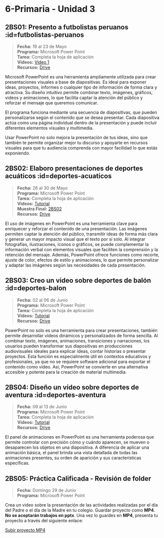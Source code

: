 # 6-Primaria - Unidad 3

## 2BS01: Presento a futbolistas peruanos :id=futbolistas-peruanos

> <i class="bi bi-calendar"></i> **Fecha:** 19 al 23 de Mayo<br><i class="bi bi-window-desktop"></i> **Programa:** Microsoft Power Point<br><i class="bi bi-calendar-check"></i> **Tarea:** Completa la hoja de aplicación<br><i class="bi bi-play-btn"></i> **Videos:** [Video 1](https://www.youtube.com/watch?v=y7mGIpcldrM)<br> <i class="bi bi-briefcase"></i> **Recursos:** [Drive](https://drive.google.com/drive/folders/10cxwbVxQBSv9XlYYGcz1sEEj8yMJEa-o?usp=sharing)

Microsoft PowerPoint es una herramienta ampliamente utilizada para crear presentaciones visuales a base de diapositivas. Es ideal para exponer ideas, proyectos, informes o cualquier tipo de información de forma clara y atractiva. Su diseño intuitivo permite combinar texto, imágenes, gráficos, videos y animaciones, lo que facilita captar la atención del público y reforzar el mensaje que queremos comunicar.

El programa funciona mediante una secuencia de diapositivas, que pueden personalizarse según el contenido que se desea presentar. Cada diapositiva actúa como una página individual dentro de la presentación y puede incluir diferentes elementos visuales y multimedia.

Usar PowerPoint no solo mejora la presentación de tus ideas, sino que también te permite organizar mejor tu discurso y apoyarte en recursos visuales para que tu audiencia comprenda con mayor facilidad lo que estás exponiendo.

## 2BS02: Elaboro presentaciones de deportes acuáticos :id=deportes-acuaticos

> <i class="bi bi-calendar"></i> **Fecha:** 26 al 30 de Mayo<br><i class="bi bi-window-desktop"></i> **Programa:** Microsoft Power Point<br><i class="bi bi-calendar-check"></i> **Tarea:** Completa la hoja de aplicación<br><i class="bi bi-play-btn"></i> **Videos:** [Tutorial](https://youtu.be/JH2HiirvFSM)<br><i class="bi bi-laptop"></i> **Muestra Final:** [2BS02](https://1drv.ms/p/c/8b661c59228b93aa/EZ8tE-xwhXBJhf3cTD6eFy0B-9R9hCfhiqpp1nhAR1wdQA?e=dQogWz)<br> <i class="bi bi-briefcase"></i> **Recursos:** [Drive](https://drive.google.com/drive/folders/10cxwbVxQBSv9XlYYGcz1sEEj8yMJEa-o?usp=sharing)

El uso de imágenes en PowerPoint es una herramienta clave para enriquecer y reforzar el contenido de una presentación. Las imágenes permiten captar la atención del público, transmitir ideas de forma más clara y generar un mayor impacto visual que el texto por sí solo. Al integrar fotografías, ilustraciones, íconos o gráficos, se puede complementar la información verbal con elementos visuales que faciliten la comprensión y la retención del mensaje. Además, PowerPoint ofrece funciones como recorte, ajuste de color, efectos de estilo y animaciones, lo que permite personalizar y adaptar las imágenes según las necesidades de cada presentación.

## 2BS03: Creo un video sobre deportes de balón :id=deportes-balon

> <i class="bi bi-calendar"></i> **Fecha:** 02 al 06 de Junio<br><i class="bi bi-window-desktop"></i> **Programa:** Microsoft Power Point<br><i class="bi bi-calendar-check"></i> **Tarea:** Completa la hoja de aplicación<br><i class="bi bi-play-btn"></i> **Videos:** [Tutorial](https://www.youtube.com/watch?v=rjsm0diLmgY)<br> <i class="bi bi-briefcase"></i> **Recursos:** [Drive](https://drive.google.com/drive/folders/10cxwbVxQBSv9XlYYGcz1sEEj8yMJEa-o?usp=sharing)

PowerPoint no solo es una herramienta para crear presentaciones, también permite desarrollar videos dinámicos y personalizados de forma sencilla. Al combinar texto, imágenes, animaciones, transiciones y narraciones, los usuarios pueden transformar sus diapositivas en producciones audiovisuales ideales para explicar ideas, contar historias o presentar proyectos. Esta función es especialmente útil en contextos educativos y profesionales, ya que no se requiere software adicional para exportar el contenido como video. Así, PowerPoint se convierte en una alternativa accesible y potente para la creación de material multimedia.

## 2BS04: Diseño un vídeo sobre deportes de aventura :id=deportes-aventura

> <i class="bi bi-calendar"></i> **Fecha:** 09 al 13 de Junio<br><i class="bi bi-window-desktop"></i> **Programa:** Microsoft Power Point<br><i class="bi bi-calendar-check"></i> **Tarea:** Completa la hoja de aplicación<br><i class="bi bi-play-btn"></i> **Videos:** [Tutorial](https://www.youtube.com/watch?v=rjsm0diLmgY)<br> <i class="bi bi-briefcase"></i> **Recursos:** [Drive](https://drive.google.com/drive/folders/10cxwbVxQBSv9XlYYGcz1sEEj8yMJEa-o?usp=sharing)

El panel de animaciones en PowerPoint es una herramienta poderosa que permite controlar con precisión cómo y cuándo aparecen, se mueven o desaparecen los objetos en una diapositiva. A diferencia de aplicar una animación básica, el panel brinda una vista detallada de todas las animaciones presentes, su orden de aparición y sus características específicas.

## 2BS05: Práctica Calificada - Revisión de folder

> <i class="bi bi-calendar"></i> **Fecha:** Domingo 29 de Junio<br><i class="bi bi-window-desktop"></i> **Programa:** Microsoft Power Point<br>

Crea un video sobre la presentación de las actividades realizadas por el día del Padre o el día de la Madre en tu colegio. Guardar proyecto como **MP4**. **No se aceptarán trabajos en pptx**. Una vez lo guardes en **MP4**, presenta tu proyecto a través del siguiente enlace:

[Subir proyecto MP4](https://mariareinista-my.sharepoint.com/:f:/g/personal/admin_mrc_edu_pe/EpkCFY8eJd5Csh_vBgvJiKcBDwc9kUAiFKTg_hZlbyvJ_Q)